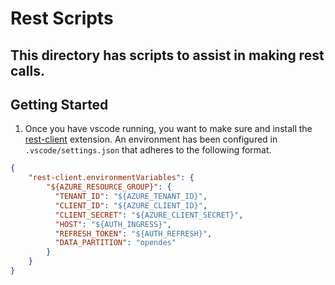 # Rest Scripts

This directory has scripts to assist in making rest calls.
-----------------------------------------------------------------

## Getting Started

1. Once you have vscode running, you want to make sure and install the [rest-client](https://marketplace.visualstudio.com/items?itemName=humao.rest-client) extension.  An environment has been configured in `.vscode/settings.json` that adheres to the following format.

```json
{
    "rest-client.environmentVariables": {
        "${AZURE_RESOURCE_GROUP}": {
          "TENANT_ID": "${AZURE_TENANT_ID}",
          "CLIENT_ID": "${AZURE_CLIENT_ID}",
          "CLIENT_SECRET": "${AZURE_CLIENT_SECRET}",
          "HOST": "${AUTH_INGRESS}",
          "REFRESH_TOKEN": "${AUTH_REFRESH}",
          "DATA_PARTITION": "opendes"
        }
    }
}
```

